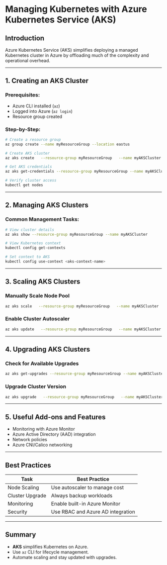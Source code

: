 
# Managing Kubernetes with Azure Kubernetes Service (AKS)

##  Introduction
Azure Kubernetes Service (AKS) simplifies deploying a managed Kubernetes cluster in Azure by offloading much of the complexity and operational overhead.

---

## 1.  Creating an AKS Cluster

###  Prerequisites:
- Azure CLI installed (`az`)
- Logged into Azure (`az login`)
- Resource group created

###  Step-by-Step:

```bash
# Create a resource group
az group create --name myResourceGroup --location eastus

# Create AKS cluster
az aks create   --resource-group myResourceGroup   --name myAKSCluster   --node-count 3   --enable-addons monitoring   --generate-ssh-keys

# Get AKS credentials
az aks get-credentials --resource-group myResourceGroup --name myAKSCluster

# Verify cluster access
kubectl get nodes
```

---

## 2.  Managing AKS Clusters

###  Common Management Tasks:

```bash
# View cluster details
az aks show --resource-group myResourceGroup --name myAKSCluster

# View Kubernetes context
kubectl config get-contexts

# Set context to AKS
kubectl config use-context <aks-context-name>
```

---

## 3.  Scaling AKS Clusters

###  Manually Scale Node Pool

```bash
az aks scale   --resource-group myResourceGroup   --name myAKSCluster   --node-count 5
```

###  Enable Cluster Autoscaler

```bash
az aks update   --resource-group myResourceGroup   --name myAKSCluster   --enable-cluster-autoscaler   --min-count 1   --max-count 5
```

---

## 4.  Upgrading AKS Clusters

###  Check for Available Upgrades

```bash
az aks get-upgrades --resource-group myResourceGroup --name myAKSCluster
```

###  Upgrade Cluster Version

```bash
az aks upgrade   --resource-group myResourceGroup   --name myAKSCluster   --kubernetes-version <new-version>
```

---

## 5.  Useful Add-ons and Features

- Monitoring with Azure Monitor
- Azure Active Directory (AAD) integration
- Network policies
- Azure CNI/Calico networking

---

##  Best Practices

| Task | Best Practice |
|------|---------------|
| Node Scaling | Use autoscaler to manage cost |
| Cluster Upgrade | Always backup workloads |
| Monitoring | Enable built-in Azure Monitor |
| Security | Use RBAC and Azure AD integration |

---

##  Summary

- **AKS** simplifies Kubernetes on Azure.
- Use `az` CLI for lifecycle management.
- Automate scaling and stay updated with upgrades.

